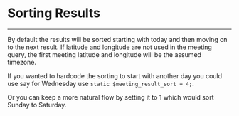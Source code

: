# Sorting Results
---

By default the results will be sorted starting with today and then moving on to the next result.  If latitude and longitude are not used in the meeting query, the first meeting latitude and longitude will be the assumed timezone.

If you wanted to hardcode the sorting to start with another day you could use say for Wednesday use `static $meeting_result_sort = 4;`.

Or you can keep a more natural flow by setting it to 1 which would sort Sunday to Saturday.
